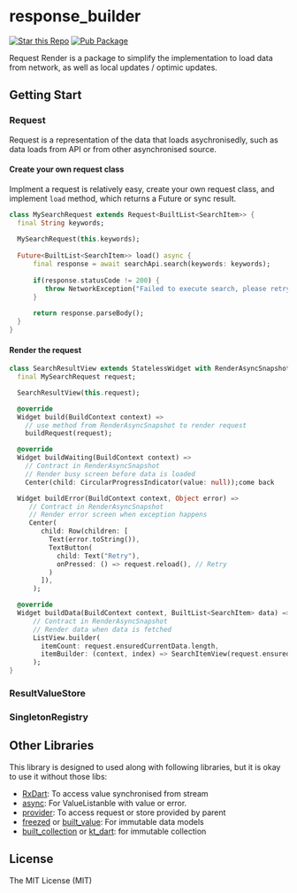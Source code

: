 # response_builder



[![Star this Repo](https://img.shields.io/github/stars/timnew/response_builder.svg?style=flat-square)](https://github.com/timnew/response_builder)
[![Pub Package](https://img.shields.io/pub/v/response_builder.svg?style=flat-square)](https://pub.dev/packages/response_builder)


Request Render is a package to simplify the implementation to load data from network, as well as local updates / optimic updates.

## Getting Start

### Request

Request is a representation of the data that loads asychronisedly, such as data loads from API or from other asynchronised source.

#### Create your own request class

Implment a request is relatively easy, create your own request class, and implement `load` method, which returns a Future or sync result.

```dart
class MySearchRequest extends Request<BuiltList<SearchItem>> {
  final String keywords;
  
  MySearchRequest(this.keywords);
  
  Future<BuiltList<SearchItem>> load() async {
	  final response = await searchApi.search(keywords: keywords);
	  
	  if(response.statusCode != 200) {
	  	 throw NetworkException("Failed to execute search, please retry");
	  }
	  
	  return response.parseBody();
  }
}
```

#### Render the request

```dart
class SearchResultView extends StatelessWidget with RenderAsyncSnapshot<BuiltList<SearchItem>> {
  final MySearchRequest request;

  SearchResultView(this.request);

  @override
  Widget build(BuildContext context) => 
    // use method from RenderAsyncSnapshot to render request
    buildRequest(request);

  @override
  Widget buildWaiting(BuildContext context) =>
    // Contract in RenderAsyncSnapshot
    // Render busy screen before data is loaded
    Center(child: CircularProgressIndicator(value: null));come back

  Widget buildError(BuildContext context, Object error) => 
     // Contract in RenderAsyncSnapshot
     // Render error screen when exception happens
     Center(
        child: Row(children: [
          Text(error.toString()),
          TextButton(
            child: Text("Retry"),
            onPressed: () => request.reload(), // Retry
          )
        ]),
      );

  @override
  Widget buildData(BuildContext context, BuiltList<SearchItem> data) =>
      // Contract in RenderAsyncSnapshot
      // Render data when data is fetched
      ListView.builder(
        itemCount: request.ensuredCurrentData.length,
        itemBuilder: (context, index) => SearchItemView(request.ensuredCurrentData[index]),
      );
}
```




### ResultValueStore

### SingletonRegistry


## Other Libraries

This library is designed to used along with following libraries, but it is okay to use it without those libs:

* [RxDart]: To access value synchronised from stream
* [async]: For ValueListanble with value or error.
* [provider]: To access request or store provided by parent
* [freezed] or [built_value]: For immutable data models
* [built_collection] or [kt_dart]: for immutable collection



  
## License

The MIT License (MIT)
 
[RxDart]: https://pub.dev/packages/rxdart
[async]: https://pub.dev/packages/async
[provider]: https://pub.dev/packages/provider
[freezed]: https://pub.dev/packages/freezed
[built_value]: https://pub.dev/packages/built_value
[built_collection]: https://pub.dev/packages/built_collection
[kt_dart]:https://pub.dev/packages/kt_dart

